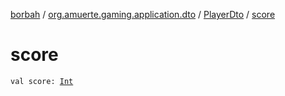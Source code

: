 [borbah](../../index.md) / [org.amuerte.gaming.application.dto](../index.md) / [PlayerDto](index.md) / [score](./score.md)

# score

`val score: `[`Int`](https://kotlinlang.org/api/latest/jvm/stdlib/kotlin/-int/index.html)